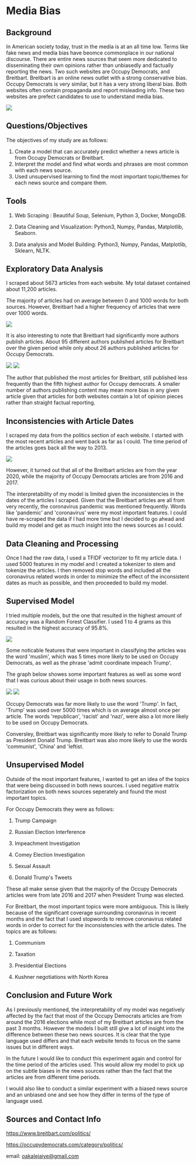 # Media Bias


## Background

In American society today, trust in the media is at an all time low. Terms like fake news and media bias have beomce commonplace in our national discourse. There are entire news sources that seem more dedicated to disseminating their own opinions rather than unbiasedly and factually reporting the news. Two such websites are Occupy Democrats, and Breitbart. Breitbart is an online news outlet with a strong conservative bias. Occupy Democrats is very similar, but it has a very strong liberal bias. Both websites often contain propaganda and report misleading info. These two websites are prefect candidates to use to understand media bias.

![](images/Media-Bias-Chart-2018.jpg)


## Questions/Objectives

The objectives of my study are as follows:
1) Create a model that can accurately predict whether a news article is from Occupy Democrats or Breitbart.
2) Interpret the model and find what words and phrases are most common with each news source.
3) Used unsupervised learning to find the most important topic/themes for each news source and compare them.

## Tools

1) Web Scraping : Beautiful Soup, Selenium, Python 3, Docker, MongoDB.

2) Data Cleaning and Visualization: Python3, Numpy, Pandas, Matplotlib, Seaborn.

3) Data analysis and Model Building: Python3, Numpy, Pandas, Matplotlib, Sklearn, NLTK.


## Exploratory Data Analysis

I scraped about 5673 articles from each website. My total dataset contained about 11,200 articles.

The majority of articles had on average between 0 and 1000 words for both sources. However, Breitbart had a higher frequency of articles that were over 1000 words.

![](images/word_counts.png)

It is also interesting to note that Breitbart had significantly more authors publish articles. About 95 different authors published articles for Breitbart over the given period while only about 26 authors published articles for Occupy Democrats.

![](images/top_authors_breitbart.png)
![](images/top_authors_occ_dem.png)

The author that published the most articles for Breitbart, still published less frequently than the fifth highest author for Occupy democrats. A smaller number of authors publishing content may mean more bias in any given article given that articles for both websites contain a lot of opinion pieces rather than straight factual reporting.

## Inconsistencies with Article Dates

I scraped my data from the politics section of each website. I started with the most recent articles and went back as far as I could. The time period of the articles goes back all the way to 2013.

![](images/date_freq.png)

However, it turned out that all of the Breitbart articles are from the year 2020, while the majority of Occupy Democrats articles are from 2016 and 2017.

The interpretability of my model is limited given the inconsistencies in the dates of the articles I scraped. Given that the Breitbart articles are all from very recently, the coronavirus pandemic was mentioned frequently. Words like 'pandemic' and 'coronavirus' were my most important features. I could have re-scraped the data if I had more time but I decided to go ahead and build my model and get as much insight into the news sources as I could. 

## Data Cleaning and Processing
Once I had the raw data, I used a TFIDF vectorizer to fit my article data. I used 5000 features in my model and I created a tokenizer to stem and tokenize the articles. I then removed stop words and included all the coronavirus related words in order to minimize the effect of the inconsistent dates as much as possible, and then proceeded to build my model.


## Supervised Model

I tried multiple models, but the one that resulted in the highest amount of accuracy was a Random Forest Classifier. I used 1 to 4 grams as this resulted in the highest accuracy of 95.8%. 

![](images/confusionmatrix_final.png)

Some noticable features that were important in classifying the articles was the word 'muslim', which was 5 times more likely to be used on Occupy Democrats, as well as the phrase 'admit coordinate impeach Trump'.

The graph below showes some important features as well as some word that I was curious about their usage in both news sources.

![](images/word_freq_source_final.png)
![](images/wword_freq_source_zoom.png)

Occupy Democrats was far more likely to use the word 'Trump'. In fact, 'Trump' was used over 5000 times which is on average almost once per article. The words 'republican', 'racist' and 'nazi', were also a lot more likely to be used on Occupy Democrats. 

Conversley, Breitbart was significantly more likely to refer to Donald Trump as President Donald Trump. Breitbart was also more likely to use the words 'communist', 'China' and 'leftist.

## Unsupervised Model

Outside of the most important features, I wanted to get an idea of the topics that were being discussed in both news sources. I used negative matrix factorization on both news sources seperately and found the most important topics. 

For Occupy Democrats they were as follows:
1) Trump Campaign

2) Russian Election Interference

3) Impeachment Investigation

4) Comey Election Investigation

5) Sexual Assault

6) Donald Trump's Tweets

These all make sense given that the majority of the Occupy Democrats articles were from late 2016 and 2017 when President Trump was elected.

For Breitbart, the most important topics were more ambiguous. This is likely because of the significant coverage surrounding coronavirus in recent months and the fact that I used stopwords to remove coronavirus related words in order to correct for the inconsistencies with the article dates. The topics are as follows:

1) Communism

2) Taxation

3) Presidential Elections

4) Kushner negotiations with North Korea

## Conclusion and Future Work
As I previously mentioned, the interpretability of my model was negatively affected by the fact that most of the Occupy Democrats articles are from around the 2016 elections while most of my Breitbart articles are from the past 3 months. However the models I built still give a lot of insight into the difference between these two news sources. It is clear that the type language used differs and that each website tends to focus on the same issues but in different ways.

In the future I would like to conduct this experiment again and control for the time period of the articles used. This would allow my model to pick up on the subtle biases in the news sources rather than the fact that the articles are from different time periods.

I would also like to conduct a similar experiment with a biased news source and an unbiased one and see how they differ in terms of the type of language used.

## Sources and Contact Info
https://www.breitbart.com/politics/

https://occupydemocrats.com/category/politics/

email: oakalejaiye@gmail.com